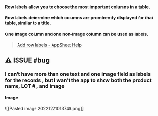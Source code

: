 #### Row labels **allow you to choose the most important columns in a table**. 

#### Row labels determine which columns are prominently displayed for that table, similar to a title.

#### One image column and one non-image column can be used as labels.

> [Add row labels - AppSheet Help](https://support.google.com/appsheet/answer/10106376?hl=en#:~:text=Row%20labels%20allow%20you%20to,can%20be%20used%20as%20labels.)

## ⚠️ ISSUE #bug
### I can't have more than one text and one image field as labels for the records , but I wan't the app to show both the product name, LOT # , and image 


#### Image
![[Pasted image 20221221013749.png]]



